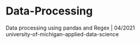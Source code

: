 # Data-Processing
Data processing using pandas and Regex | 04/2021  
university-of-michigan-applied-data-science
